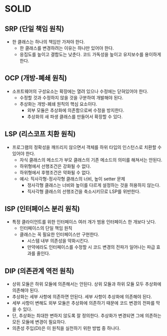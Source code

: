 # SOLID

## SRP (단일 책임 원칙)

- 한 클래스는 하나의 책임만 가져야 한다.
  - 한 클래스를 변경하려는 이유는 하나만 있어야 한다.
  - 응집도를 높이고 결합도는 낮춘다. 코드 가독성을 높이고 유지보수를 용이하게 한다.

## OCP (개방-폐쇄 원칙)

- 소프트웨어의 구성요소는 확장에는 열려 있으나 수정에는 닫혀있어야 한다.
  - 수정할 것과 수정하지 않을 것을 구분하여 개발해야 된다.
  - 추상화는 개방-폐쇄 원칙의 핵심 요소이다.
    - 외부 모듈은 추상화에 의존함으로써 수정을 방지한다.
    - 추상화의 새 파생 클래스를 만들어서 확장할 수 있다.

## LSP (리스코프 치환 원칙)

- 프로그램의 정확성을 깨뜨리지 않으면서 객체를 하위 타입의 인스턴스로 치환할 수 있어야 한다.
  - 자식 클래스의 메소드가 부모 클래스의 기존 메소드의 의미를 해쳐서는 안된다.
  - 하위형에서 선행조건은 강화될 수 없다.
  - 하위형에서 후행조건은 약화될 수 없다.
  - 예시: 직사각형-정사각형 클래스의 너비, 높이 setter 문제
    - 정사각형 클래스는 너비와 높이를 다르게 설정하는 것을 허용하지 않는다.
    - 직사각형 클래스의 선행조건을 축소시키므로 LSP를 위반한다.

## ISP (인터페이스 분리 원칙)

- 특정 클라이언트를 위한 인터페이스 여러 개가 범용 인터페이스 한 개보다 낫다.
  - 인터페이스의 단일 책임 원칙
  - 클래스는 꼭 필요한 인터페이스만 구현한다.
    - 시스템 내부 의존성을 약화시킨다.
    - 만약에라도 인터페이스를 수정할 시 코드 변경의 전파가 일어나는 파급 효과를 줄인다.

## DIP (의존관계 역전 원칙)

- 상위 모듈은 하위 모듈에 의존해서는 안된다. 상위 모듈과 하위 모듈 모두 추상화에 의존해야 된다.
- 추상화는 세부 사항에 의존하면 안된다. 세부 사항이 추상화에 의존해야 된다.
- 세부 사항이 변해도 외부 모듈은 추상화에 의존하기 때문에 코드 변경의 전파를 막을 수 있다.
- 단, 추상화는 최대한 변하지 않도록 잘 정의한다. 추상화가 변경되면 그에 의존하는 모든 모듈에 변경이 필요하다.
- 의존성 주입(DI)은 이 원칙을 실천하기 위한 방법 중 하나다.